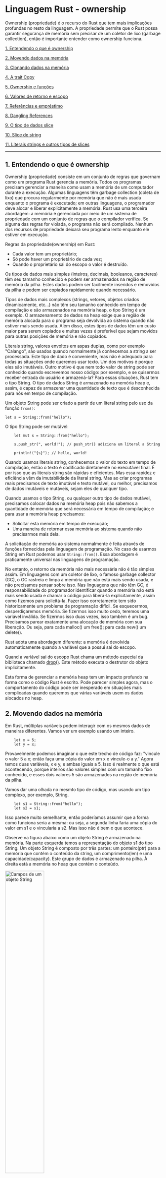 # Linguagem Rust - ownership

Ownership (propriedade) é o recurso do Rust que tem mais implicações profundas no resto da linguagem. A propriedade permite que o Rust possa garantir segurança de memória sem precisar de um coletor de lixo (garbage collection), então é importante entender como ownership funciona.

[1. Entendendo o que é ownership](#1-Entendendo-o-que-é-ownership)

[2. Movendo dados na memória](#2-Movendo-dados-na-memória)

[3. Clonando dados na memória](#3-Clonando-dados-na-memória)

[4. A trait Copy](#4-A-trait-Copy)

[5. Ownership e funções](#5-Ownership-e-funções)

[6. Valores de retorno e escopo](#6-Valores-de-retorno-e-escopo)

[7. Referências e empréstimo](#7-Referências-e-empréstimo)

[8. Dangling References](#8-Dangling-References)

[9. O tipo de dados slice](#9-O-tipo-de-dados-slice)

[10. Slice de string](#10-Slice-de-string)

[11. Literais strings e outros tipos de slices](#11-Literais-strings-e-outros-tipos-de-slices)

---

## 1. Entendendo o que é ownership

Ownership (propriedade) consiste em um conjunto de regras que governam como um programa Rust gerencia a memória. Todos os programas precisam gerenciar a maneira como usam a memória de um computador durante a execução. Algumas linguagens têm garbage collection (coleta de lixo) que procura regularmente por memória que não é mais usada enquanto o programa é executado; em outras linguagens, o programador deve alocar e liberar explicitamente a memória. Rust usa uma terceira abordagem: a memória é gerenciada por meio de um sistema de propriedade com um conjunto de regras que o compilador verifica. Se alguma das regras for violada, o programa não será compilado. Nenhum dos recursos de propriedade deixará seu programa lento enquanto ele estiver em execução.

Regras da propriedade(ownership) em Rust:

* Cada valor tem um proprietário;
* Só pode haver um proprietário de cada vez;
* Quando o proprietário sai do escopo o valor é destruído.

Os tipos de dados mais simples (inteiros, decimais, booleanos, caracteres) têm seu tamanho conhecido e podem ser armazenados na região de memória da pilha. Estes dados podem ser facilmente  inseridos e removidos da pilha e podem ser copiados rapidamente quando necessário.

Tipos de dados mais complexos (strings, vetores, objetos criados dinamicamente, etc...) não têm seu tamanho conhecido em tempo de compilação e são armazenados na memória heap, o tipo String é um exemplo. O armazenamento de dados na heap exige que a região de memória alocada para o programa seja devolvida ao sistema quando não estiver mais sendo usada. Além disso, estes tipos de dados têm um custo maior para serem copiados e muitas vezes é preferível que sejam movidos para outras posições de memória e não copiados.

Literais string, valores envoltos em aspas duplas, como por exemplo "Calango", são usados quando normalmente já conhecemos a string a ser processada. Este tipo de dado é conveniente, mas não é adequado para todas as situações onde queremos usar texto. Um dos motivos é porque eles são imutáveis. Outro motivo é que nem todo valor de string pode ser conhecido quando escrevemos nosso código: por exemplo, e se quisermos receber entrada do usuário e armazená-la? Para essas situações, Rust tem o tipo String. O tipo de dados String é armazenado na memória heap e, assim, é capaz de armazenar uma quantidade de texto que é desconhecida para nós em tempo de compilação. 

Um objeto String pode ser criado a partir de um literal string pelo uso da função ```from()```:

```
let s = String::from("hello");
```

O tipo String pode ser mutável:

```
    let mut s = String::from("hello");

    s.push_str(", world!"); // push_str() adiciona um literal a String

    println!("{s}"); // hello, world!
```


Quando usamos literais string, conhecemos o valor do texto em tempo de compilação, então o texto é codificado diretamente no executável final. É por isso que as literais string são rápidas e eficientes. Mas essa rapidez e eficiência vêm da imutabilidade da literal string. Mas ao criar programas reais precisamos de texto imutável e texto mutável, ou melhor, precisamos de dados imutáveis e mutáveis, sejam eles de qualquer tipo.

Quando usamos o tipo String, ou qualquer outro tipo de dados mutável,  precisamos colocar dados na memória heap pois não sabemos a quantidade de memória que será necessária em tempo de compilação; e para usar a memória heap precisamos:

* Solicitar esta memória em tempo de execução;
* Uma maneira de retornar essa memória ao sistema quando não precisarmos mais dela.

A solicitação de memória ao sistema normalmente é feita através de funções fornecidas pela linguagem de programação. No caso de usarmos String em Rust podemos usar ```String::from()```. Essa abordagem é praticamente  universal nas linguagens de programação. 

No entanto, o retorno da memória não mais necessária não é tão simples assim. Em linguagens com um coletor de lixo, o famoso garbage collector (GC), o GC rastreia e limpa a memória que não está mais sendo usada, e não precisamos pensar sobre isso. Nas linguagens que não têm GC, é responsabilidade do programador identificar quando a memória não está mais sendo usada e chamar o código para liberá-la explicitamente, assim como fizemos para solicitá-la. Fazer isso corretamente tem sido historicamente um problema de programação difícil. Se esquecermos, desperdiçaremos memória. Se fizermos isso muito cedo, teremos uma variável inválida. Se fizermos isso duas vezes, isso também é um bug. Precisamos parear exatamente uma alocação de memória com sua liberação. Ou seja, para cada malloc() um free(); para cada new() um delete().

Rust adota uma abordagem diferente: a memória é devolvida automaticamente quando a variável que a possui sai do escopo. 

Quand a variável sai do escopo Rust chama um método especial da biblioteca chamado [drop()](https://doc.rust-lang.org/std/ops/trait.Drop.html#tymethod.drop). Este método executa o destrutor do objeto implicitamente.

Esta forma de gerenciar a memória heap tem um impacto profundo na forma como o código Rust é escrito. Pode parecer simples agora, mas o comportamento do código pode ser inesperado em situações mais complicadas quando queremos que várias variáveis usem os dados alocados no heap. 

## 2. Movendo dados na memória

Em Rust, múltiplas variáveis podem interagir com os mesmos dados de maneiras diferentes. Vamos ver um exemplo usando um inteiro. 

```
    let x = 5;
    let y = x;
```

Provavelmente podemos imaginar o que este trecho de código faz: "vincule o valor 5 a x; então faça uma cópia do valor em x e vincule-o a y." Agora temos duas variáveis, x e y, e ambas iguais a 5. Isso é realmente o que está acontecendo, porque inteiros são valores simples com um tamanho fixo conhecido, e esses dois valores 5 são armazenados na região de memória da pilha.

Vamos dar uma olhada no mesmto tipo de código, mas usando um tipo complexo, por exemplo, String.

```
    let s1 = String::from("hello");
    let s2 = s1;
```

Isso parece muito semelhante, então poderíamos assumir que a forma como funciona seria a mesma: ou seja, a segunda linha faria uma cópia do valor em s1 e o vincularia a s2. Mas isso não é bem o que acontece. 

Observe na figura abaixo como um objeto String é armazenado na memória. Na parte esquerda temos a representação do objeto s1 do tipo String. Um objeto String é composto por três partes: um ponteiro(ptr) para a memória que contém o conteúdo da string, um comprimento(len) e uma capacidade(capacity). Este grupo de dados é armazenado na pilha. À direita está a memória no heap que contém o conteúdo. 

<img alt="Campos de um objeto String" src="images/ownership1.svg" class="center" style="width: 50%;">
 
O comprimento é a quantidade de memória, em bytes, que o conteúdo da String está usando atualmente. A capacidade é a quantidade total de memória, em bytes, que a String recebeu do alocador. A diferença entre comprimento e capacidade é importante, mas não neste contexto, então, por enquanto, está tudo bem ignorar a capacidade. 

Quando atribuímos s1 a s2, os dados da String são copiados, o que significa que copiamos o ponteiro, o comprimento e a capacidade que estão na pilha. Não copiamos os dados na memória heap para os quais o ponteiro se refere. Em outras palavras, a representação de dados na memória se parece com a figura abaixo. 

<img alt="Atribuindo um objeto String a outra variavel" src="images/ownership2.svg" class="center" style="width: 50%;">

A representação <font color="red">NÃO</font> se parece com a figura abaixo, que é como a memória seria se o Rust copiasse os dados do heap também. Se o Rust fizesse isso, a operação s2 = s1 poderia ser muito cara em termos de desempenho de tempo de execução se os dados no heap fossem grandes. 

<img alt="Se String fosse copiado" src="images/ownership3.svg" class="center" style="width: 50%;">

Anteriormente, dissemos que quando uma variável sai do escopo, o Rust chama automaticamente a função drop() e limpa a memória heap para essa variável. Mas observe, na figura mais acima referente a atribuição de s1 a s2, que ambos os ponteiros de dados apontam para a mesma região de memória heap. Isso é um problema: quando s2 e s1 saem do escopo, ambos tentarão liberar a mesma memória. Isso é conhecido como erro de liberação dupla (double free error) e é um dos bugs de segurança de memória que mencionamos anteriormente. Liberar memória duas vezes pode levar à corrupção de memória, o que pode levar a vulnerabilidades de segurança.

Para garantir a segurança da memória, após a linha ```let s2 = s1;```, o Rust considera s1 como inválido. Portanto, o Rust não precisa liberar nada quando s1 sai do escopo. Verifique o que acontece quando você tenta usar s1 depois que s2 é criado; não funcionará: 

```
    let s1 = String::from("hello");
    let s2 = s1;

    println!("{s1}, world!");
```

Ao compilar este código você receberá o seguinte erro porque Rust impede que você use a referência inválida: 

```
$ cargo run
   Compiling ownership v0.1.0 (file:///projects/ownership)
error[E0382]: borrow of moved value: `s1`
 --> src/main.rs:5:15
  |
2 |     let s1 = String::from("hello");
  |         -- move occurs because `s1` has type `String`, which does not implement the `Copy` trait
3 |     let s2 = s1;
  |              -- value moved here
4 |
5 |     println!("{s1}, world!");
  |               ^^^^ value borrowed here after move
  |
  = note: this error originates in the macro `$crate::format_args_nl` which comes from the expansion of the macro `println` (in Nightly builds, run with -Z macro-backtrace for more info)
help: consider cloning the value if the performance cost is acceptable
  |
3 |     let s2 = s1.clone();
  |                ++++++++

For more information about this error, try `rustc --explain E0382`.
error: could not compile `ownership` (bin "ownership") due to 1 previous error
```

Se você já ouviu os termos shallow copy(cópia superficial) e deep copy(cópia profunda) ao trabalhar com outras linguagens, o conceito de copiar o ponteiro, o comprimento e a capacidade sem copiar os dados provavelmente soa como fazer uma cópia superficial. Mas, como o Rust também invalida a primeira variável, em vez de ser chamada de cópia superficial, este procedimento é conhecido como movimentação. Neste exemplo, diríamos que s1 foi movido para s2. Então, o que realmente acontece é mostrado na figura abaixo.

<img alt="Movimentação de um objeto String" src="images/ownership4.svg" class="center" style="width: 50%;">

Isso resolve nosso problema! Com apenas a variável s2 válida, quando ela sair do escopo, ela sozinha liberará a memória, e pronto.

Além disso, há uma escolha de design que é implícita por isso: Rust nunca criará automaticamente cópias "profundas" de seus dados. Portanto, qualquer cópia automática pode ser considerada barata em termos de desempenho de tempo de execução. 

## 3. Clonando dados na memória

Se quisermos fazer deep copy(cópia profunda) de um objeto, ou seja, copiar os dados armazenados na memória heap além dos dados armazenados na memória stack (pilha), podemos usar o método ```clone()```.

```
    let s1 = String::from("hello");
    let s2 = s1.clone();

    println!("s1 = {s1}, s2 = {s2}");
```

Após este código teremos dois objetos String, cada um com suas partes na memória stack e na memória heap. Lembre-se que este método executa a cópia como imaginamos mas tem um custo.

Lembre-se que tipos simples (inteiros, float, char, boolean) que têm um tamanho conhecido em tempo de compilação, são armazenados inteiramente na pilha (memória stack), então cópias dos valores reais são rápidas de fazer. Isso significa que neste caso não há necessidade de usar o método clone(). Em outras palavras, não há diferença entre shallow copy(cópia superficial) e deep copy(cópia profunda) ao lidar com tipos simples, então chamar clone() não faria nada diferente da cópia superficial comum.

## 4. A trait Copy

Rust possui uma anotação especial chamada de ```trait Copy``` que podemos colocar em tipos que são armazenados na pilha, como inteiros. Se um tipo implementa o trait Copy, variáveis que o usam não são movidas, mas sim copiadas, tornando-as ainda válidas após a atribuição a outra variável. 

O Rust não permite que anotemos um tipo com Copy se o tipo, ou qualquer uma de suas partes, implementou a trait ```Drop```. Se o tipo precisar de algum procedimento especial quando o valor sair do escopo e adicionarmos a anotação Copy a esse tipo, obteremos um erro de compilação. Para saber como adicionar a anotação Copy ao seu tipo para implementar a trait, consulte [Traits deriváveis](https://doc.rust-lang.org/book/appendix-03-derivable-traits.html).

Então, quais tipos implementam a trait Copy? Você pode verificar a documentação do tipo fornecido para ter certeza, mas, como regra geral, qualquer grupo de valores escalares simples pode implementar Copy, e nada que exija alocação na memória heap ou aquisição de algum recurso pode implementar Copy. Aqui estão alguns dos tipos que implementam Copy:

* Todos os tipos inteiros, como u32.
* O tipo booleano, bool, com valores true e false.
* Todos os tipos de ponto flutuante, como f64.
* O tipo de caractere, char.
* Tuplas, se elas contiverem apenas tipos que também implementam Copy. Por exemplo, (i32, i32) implementa Copy, mas (i32, String) não.

## 5. Ownership e funções

A mecânica de passar um valor para uma função é semelhante àquela quando se atribui um valor a uma variável. Passar uma variável para uma função moverá ou copiará, assim como a atribuição. 

```
fn main() {
    let s = String::from("hello");  // s entra no escopo

    takes_ownership(s);             // o valor de s é movido para dentro da função...
                                    // ... e não é mais válido aqui

    let x = 5;                      // x entra no escopo

    makes_copy(x);                  // x poderia ser movido para dentro da função,
                                    // mas i32 é Copy, então beleza
                                    // usar x depois
} // Aqui x sai do escopo; s também, mas como s foi movido está tudo certo.

fn takes_ownership(some_string: String) { // some_string entra no escopo
    println!("{some_string}");
} // Aqui, some_string sai do escopo e `drop()` é chamado e
  // a memória alocada é liberada.

fn makes_copy(some_integer: i32) { // some_integer entra no escopo
    println!("{some_integer}");
} // Aqui, some_integer sai do escopo. Nada de especial acontece.
```
Se tentássemos usar s após a chamada para takes_ownership(), Rust lançaria um erro de compilação. Essas verificações estáticas nos protegem de erros. 

## 6. Valores de retorno e escopo

Retornar valores também pode transferir a propriedade. 

```
fn main() {
    let s1 = gives_ownership();         // gives_ownership move seu valor de retorno
                                        // value into s1

    let s2 = String::from("hello");     // s2 entra no escopo

    let s3 = takes_and_gives_back(s2);  // s2 é movido para dentro de
                                        // takes_and_gives_back(), que por sua vez
                                        // move seu valor de retorno para s3
} // Aqui, s3 sai do escopo e drop() é chamado. s2 foi movido, então nada
  // acontece. s1 sai do escopo e drop() é chamado.

fn gives_ownership() -> String {             // gives_ownership() moverá seu
                                             // valor de retorno para a função chamadora.

    let some_string = String::from("yours"); // some_string entra no escopo

    some_string                              // some_string é retornada e
                                             // movida para fora para a função chamadora.
}

// Esta função pega um objeto String e retorna outro.
fn takes_and_gives_back(a_string: String) -> String { // a_string entra no escopo

    a_string  // a_string é retornada e movida para a função chamadora.
}
```

A propriedade de uma variável segue o mesmo padrão sempre: atribuir um valor a outra variável move o valor. Quando uma variável que inclui dados no heap sai do escopo, o valor será limpo por drop(), a menos que a propriedade dos dados tenha sido movida para outra variável. 

Embora isso funcione, assumir a propriedade e depois retornar a propriedade com cada função é um pouco tedioso. E se quisermos permitir que uma função use um valor, mas não assuma a propriedade? É bastante irritante que tudo o que passarmos também precise ser passado de volta se quisermos usá-lo novamente, além de quaisquer dados resultantes do corpo da função que possamos querer retornar também. 

Rust nos permite retornar múltiplos valores usando uma tupla, como mostrado abaixo.

```
fn main() {
    let s1 = String::from("hello");

    let (s2, len) = calculate_length(s1);

    println!("The length of '{s2}' is {len}.");
}

fn calculate_length(s: String) -> (String, usize) {
    let length = s.len(); // len() retorna o tamanho da String

    (s, length)
}
``` 

Mas nem sempre é isso que queremos. Felizmente para nós, Rust tem um recurso para usar um valor sem transferir a propriedade, chamado ```referência```. 

## 7. Referências e empréstimo

Observe que no código da função  calculate_length() temos que retornar a String para que a função chamadora ainda possa usar a String após a chamada a calculate_length(). Isto tem que ser feito porque a String foi movida para dentro calculate_length(). Por isso tivemos que retornar a String e o tamanho da String, os dois valores encapsulados numa tupla.

Em vez disso, podemos fornecer uma referência ao valor da String. Uma referência é como um ponteiro, pois é um endereço de memória que podemos seguir para acessar os dados armazenados naquele endereço; esses dados são de propriedade de alguma outra variável. Ao contrário de um ponteiro, uma referência tem a garantia de apontar para um valor válido de um tipo específico durante a vida útil dessa referência.

Abaixo temos a função calculate_length() refatorada para usar uma referência a um objeto como parâmetro em vez de assumir a propriedade do valor: 

```
fn main() {
    let s1 = String::from("hello");

    let len = calculate_length(&s1);

    println!("The length of '{s1}' is {len}.");
}

fn calculate_length(s: &String) -> usize {
    s.len()
}
```

O caractere de e-comercial (``` & ```) representa uma referência  e permite que você se refira a algum valor sem assumir a propriedade dele.

A sintaxe ``` &s1 ``` permite-nos criar uma referência que se refere ao valor de ``` s1 ``` sem ter sua propriedade. Como não tem a propriedade de s1 o valor para o qual a referência aponta não será descartado quando a referência deixar de ser usada. 

```
fn calculate_length(s: &String) -> usize { // s é uma referência para um objeto do tipo String
    s.len()
} // Aqui, s sai do escopo. Mas como  não tem a propriedade do valor referenciado, drop() não é chamado.
```

Chamamos a ação de criar uma referência de empréstimo (borrowing). Como na vida real, se uma pessoa possui algo, você pode pegá-lo emprestado dela. Quando terminar, você tem que devolvê-lo. Você não é o dono. 

Assim como as variáveis, as referências são imutáveis por padrão. O código abaixo não irá compilar.

```
fn main() {
    let s = String::from("hello");

    change(&s);
}

fn change(some_string: &String) {
    some_string.push_str(", world");
}
```

Para alterar um valor referenciado você deve utilizar referências mutáveis. O código abaixo compila sem erros. Observe que usamos ```mut``` tanto na declaração de s quanto na referência usada na chamada da função.

```
fn main() {
    let mut s = String::from("hello");

    change(&mut s);
}

fn change(some_string: &mut String) {
    some_string.push_str(", world");
}
```

Referências mutáveis têm uma grande restrição: se você tiver uma referência mutável para um valor, você NÃO pode ter outras referências para esse valor. 

```
    let mut s = String::from("hello");

    let r1 = &mut s;
    let r2 = &mut s;

    println!("{}, {}", r1, r2);
```

O código acima emitirá o seguinte erro de compilação.

```
$ cargo run
   Compiling ownership v0.1.0 (file:///projects/ownership)
error[E0499]: cannot borrow `s` as mutable more than once at a time
 --> src/main.rs:5:14
  |
4 |     let r1 = &mut s;
  |              ------ first mutable borrow occurs here
5 |     let r2 = &mut s;
  |              ^^^^^^ second mutable borrow occurs here
6 |
7 |     println!("{}, {}", r1, r2);
  |                        -- first borrow later used here

For more information about this error, try `rustc --explain E0499`.
error: could not compile `ownership` (bin "ownership") due to 1 previous error
```

O benefício de ter essa restrição é que Rust pode prevenir corridas de dados (data races) em tempo de compilação. Uma corrida de dados é semelhante a uma condição de corrida (race condition) e acontece quando esses três comportamentos ocorrem:

* Dois ou mais ponteiros acessam os mesmos dados ao mesmo tempo.
* Pelo menos um dos ponteiros está sendo usado para escrever nos dados.
* Não há nenhum mecanismo sendo usado para sincronizar o acesso aos dados.

Corridas de dados causam comportamento indefinido e podem ser difíceis de diagnosticar e corrigir quando você está tentando rastreá-las em tempo de execução; Rust previne esse problema recusando compilar código com corridas de dados! 

Note que podemos usar chaves para criar um novo escopo, permitindo múltiplas referências mutáveis, apenas não simultâneas. 

```
    let mut s = String::from("hello");

    {
        let r1 = &mut s;
    } // r1 sai do escopo aqui, então podemos criar nova referencia sem problemas 
    
    let r2 = &mut s;
```

Rust impõe uma regra semelhante para combinar referências mutáveis e imutáveis. Este código resulta em um erro:

```
    let mut s = String::from("hello");

    let r1 = &s; // sem problemas
    let r2 = &s; // sem problemas
    let r3 = &mut s; // GRANDE PROBLEMA

    println!("{}, {}, and {}", r1, r2, r3);
```

Aqui temos o erro:

```
$ cargo run
   Compiling ownership v0.1.0 (file:///projects/ownership)
error[E0502]: cannot borrow `s` as mutable because it is also borrowed as immutable
 --> src/main.rs:6:14
  |
4 |     let r1 = &s; // no problem
  |              -- immutable borrow occurs here
5 |     let r2 = &s; // no problem
6 |     let r3 = &mut s; // BIG PROBLEM
  |              ^^^^^^ mutable borrow occurs here
7 |
8 |     println!("{}, {}, and {}", r1, r2, r3);
  |                                -- immutable borrow later used here

For more information about this error, try `rustc --explain E0502`.
error: could not compile `ownership` (bin "ownership") due to 1 previous error
```

Observe que também não podemos ter uma referência mutável enquanto temos uma imutável para o mesmo valor. 

Usuários de uma referência imutável não esperam que o valor mude repentinamente! No entanto, múltiplas referências imutáveis são permitidas porque ninguém que está apenas lendo os dados tem a capacidade de afetar a leitura de outra pessoa. 

Observe que o escopo de uma referência começa a partir de onde ela é introduzida e continua até a última vez que a referência é usada. Por exemplo, o código abaixo irá compilar porque a última utilização das referências imutáveis, o ```println!```, ocorre antes da referência mutável ser introduzida: 

```
    let mut s = String::from("hello");

    let r1 = &s; // sem problemas
    let r2 = &s; // sem problemas
    println!("{r1} and {r2}");
    // as variáveis r1 e r2 will não são usadas após este ponto

    let r3 = &mut s; // sem problemas
    println!("{r3}");
```

Os escopos das referências imutáveis r1 e r2 terminam após o println! onde são usadas pela última vez, o que é antes da referência mutável r3 ser criada. Esses escopos não se sobrepõem, então este código é permitido: o compilador pode dizer que a referência não está mais sendo usada em um ponto antes do final do escopo. 

Embora erros de empréstimo possam ser frustrantes às vezes, lembre-se que é o compilador Rust apontando um possível bug antecipadamente (em tempo de compilação em vez de em tempo de execução) e mostrando exatamente onde o problema está. Então você não precisa rastrear por que seus dados não são o que você pensava que eram. 

## 8. Dangling References

Em linguagens com ponteiros, é fácil criar erroneamente um dangling pointer (ponteiro pendurado) - um ponteiro que referencia um local na memória que pode ter sido dado a outro ponteiro - liberando alguma memória enquanto preserva um ponteiro para essa memória. Em Rust, por outro lado, o compilador garante que as referências nunca serão referências penduradas: se você tiver uma referência a alguns dados, o compilador garantirá que os dados não sairão do escopo antes que a referência aos dados o faça. 

Vamos tentar criar uma referência pendente para ver como o Rust as previne com um erro de compilação: 

```
fn main() {
    let reference_to_nothing = dangle();
}

fn dangle() -> &String {
    let s = String::from("hello");

    &s
}
```

Este código emitirá o seguinte erro:

```
$ cargo run
   Compiling ownership v0.1.0 (file:///projects/ownership)
error[E0106]: missing lifetime specifier
 --> src/main.rs:5:16
  |
5 | fn dangle() -> &String {
  |                ^ expected named lifetime parameter
  |
  = help: this function's return type contains a borrowed value, but there is no value for it to be borrowed from
help: consider using the `'static` lifetime, but this is uncommon unless you're returning a borrowed value from a `const` or a `static`
  |
5 | fn dangle() -> &'static String {
  |                 +++++++
help: instead, you are more likely to want to return an owned value
  |
5 - fn dangle() -> &String {
5 + fn dangle() -> String {
  |

error[E0515]: cannot return reference to local variable `s`
 --> src/main.rs:8:5
  |
8 |     &s
  |     ^^ returns a reference to data owned by the current function

Some errors have detailed explanations: E0106, E0515.
For more information about an error, try `rustc --explain E0106`.
error: could not compile `ownership` (bin "ownership") due to 2 previous errors
```

Observe que como s é criado dentro de dangle(), quando o código de dangle() terminar, s será desalocado. Mas tentamos retornar uma referência a ele. Isso significa que essa referência estaria apontando para uma String inválida. Isso não é bom! O Rust não nos permite fazer isso.

A solução aqui seria em vez de retornar uma referência retornar um objeto String, quando teríamos a transferência da propriedade, ou usar lifetimes.

```
fn no_dangle() -> String {
    let s = String::from("hello");

    s
}
```

O código acima funcionaria beleza pois a propriedade é movida para a função chamadora e nada é desalocado.

## 9. O tipo de dados slice

Em Rust, uma slice (fatia) é um tipo de dados que referencia uma sequência contígua de elementos em uma coleção. Uma fatia é um tipo de referência, portanto não possui propriedade.

Aqui está um pequeno problema de programação: escreva uma função que receba uma string de palavras separadas por espaços (uma frase, digamos assim) e retorne a primeira palavra que encontrar nessa string. Se a função não encontrar um espaço na string, a string inteira deve ser uma única palavra, então a string inteira deve ser retornada.

Vamos trabalhar em como escreveríamos a assinatura dessa função sem usar slice, para entender o problema que as slices resolverão: 

```
fn first_word(s: &String) -> ?
```

A função ```first_word()``` tem uma ``` &String ``` como parâmetro. Não queremos a propriedade, então isso está correto. Mas o que devemos retornar? Não temos realmente uma maneira de falar sobre parte de uma string. No entanto, poderíamos retornar o índice do final da palavra, indicado por um espaço. Vamos tentar isso. 

```
fn first_word(s: &String) -> usize {
    let bytes = s.as_bytes();

    for (i, &item) in bytes.iter().enumerate() {
        if item == b' ' {
            return i;
        }
    }

    s.len()
}
```

Como precisamos percorrer o elemento String item por item e verificar se o valor do item é um espaço, convertemos nossa String em um array de bytes usando o método ``` as_bytes() ```.

```
    let bytes = s.as_bytes();
```

Em seguida, criamos um iterador sobre o array de bytes usando o método ``` iter() ```:

```
    for (i, &item) in bytes.iter().enumerate() {
```

O métoto ``` iter() ``` retorna cada elemento em uma coleção.

O método ``` enumerate() ``` encapsula o resultado de ``` iter() ``` em uma tupla contendo dois elementos, o primeiro elemento é o índice e o segundo elemento é uma referência ao elemento. 

Como ``` enumerate() ``` retorna uma tupla, podemos usar padrões para desestruturar essa tupla. Especificamos um padrão que tem ``` i ``` para o índice na tupla e ``` &item ``` para o único byte na tupla.  Como obtemos uma referência ao elemento de ```  iter().enumerate() ```, usamos ``` & ``` no padrão. 

```
(i, &item)
```

Dentro do loop for, procuramos pelo byte que representa o espaço usando a sintaxe literal de byte. Se encontrarmos um espaço, retornamos a posição. Caso contrário, retornamos o comprimento da string usando o método ``` len() ```.

```
        if item == b' ' {
            return i;
        }
    }

    s.len()
```

Agora temos uma maneira de descobrir o índice do fim da primeira palavra na string, mas há um problema. Estamos retornando um ```usize``` por si só, mas é apenas um número significativo no contexto do ```&String```. Em outras palavras, porque é um valor separado do objeto String, não há garantia de que ele ainda será válido no futuro. Considere o programa abaixo que usa a função ```first_word()```.

```
fn main() {
	let mut s = String::from("hello world");

	let word = first_word(&s); // word receberá o valor 5

	s.clear(); // aqui limpamos a string, fazendo-a igual a ""

	// word ainda terá o valor 5 aqui, mas não existe mais a string
	// que poderíamos usar com este valor 5. word agora é totalmente
	// inválido.
}
```

Este programa compila sem erros e também o faria se usássemos ```word``` após chamar ```s.clear()```. Porque ```word``` não está conectada ao estado de ```s``` de forma alguma, ```word``` ainda contém o valor 5. Poderíamos usar esse valor 5 com a variável ```s``` para tentar extrair a primeira palavra, mas isso seria um bug porque o conteúdo de ```s``` mudou desde que salvamos 5 em ```word```. 

A preocupação com o índice em ```word``` ficando fora de sincronia com os dados em ```s``` é tedioso e propenso a erros! Gerenciar esses índices é ainda mais frágil se escrevermos uma função ```second_word()```. Sua assinatura teria que ser assim:

```
fn second_word(s: &String) -> (usize, usize) {
```

Agora estamos rastreando um índice inicial e um índice final, e temos ainda mais valores que foram calculados a partir de dados em um estado particular, mas não estão vinculados a esse estado. Temos três variáveis ​​não relacionadas flutuando por aí que precisam ser mantidas sincronizadas.

Felizmente, o Rust tem uma solução para esse problema: slices.

## 10. Slice de string

Uma slice de string é uma referência a uma parte de uma string:

```
    let s = String::from("hello world");

    let hello = &s[0..5];
    let world = &s[6..11];
```

No código acima, a variável ```hello``` é uma referência a uma parte da String especificada pelo intervalo ```[0..5]```.

Criamos slices usando a sintaxe de intervalo entre colchetes especificando ```[índice_inicial..índice_final]```, onde ```índice_inicial``` é a primeira posição na string e ```índice_final``` é um a mais que a última posição na string. Ou seja, a slice ```[0..5]``` refere-se ao pedaço da string que inicia no caracete que está na posição 0 e termina no caractere que está na posição 4 ("hello"). 

Com a sintaxe de intervalo ```..``` do Rust, se você quiser começar no índice 0, pode descartar o valor antes dos dois pontos. Em outras palavras, as slices abaixo são iguais: 

```
let s = String::from("hello");

let slice = &s[0..2];
let slice = &s[..2];
```

Da mesma forma, se a slice incluir o último byte da String, você pode descartar o número final. 

```
let s = String::from("hello");

let len = s.len();

let slice = &s[3..len];
let slice = &s[3..];
```

Você também pode descartar ambos os valores para obter uma slice de toda a string. 

```
let s = String::from("hello");

let len = s.len();

let slice = &s[0..len];
let slice = &s[..];
```

OBSERVAÇÃO: Os índices do intervalo da slice de string devem ocorrer em limites de caracteres UTF-8 válidos. Se você tentar criar uma slice de string no meio de um caractere de vários bytes, seu programa será encerrado com um erro. Para fins de introdução as slices de string, estamos assumindo apenas caracteres ASCII nesta seção.

Com todas essas informações em mente, vamos reescrever a função ```first_word()``` para retornar uma slice. O tipo de dados referente a uma slice de string é escrito como ```&str```:

```
fn first_word(s: &String) -> &str {
    let bytes = s.as_bytes();

    for (i, &item) in bytes.iter().enumerate() {
        if item == b' ' {
            return &s[0..i];
        }
    }

    &s[..]
}
```

Obtemos o índice para o final da palavra da mesma forma que fizemos na implementação anterior, procurando a primeira ocorrência de um espaço. Quando encontramos um espaço, retornamos uma slice de string usando o início da string e o índice do espaço como os índices inicial e final.

Agora, quando chamamos ```first_word()```, recebemos um valor que está ligado aos dados passados como argumento da função.

Retornar uma slice também funcionaria para a função ```second_word()```:

```
fn second_word(s: &String) -> &str {
```

Agora temos uma API que é muito mais difícil de bagunçar porque o compilador garantirá que as referências na String permaneçam válidas. 
No bug da implementação anterior, pegamos o índice da primeira palavra, mas depois limpamos a string, então nosso índice ficou inválido. Esse código estava logicamente incorreto, mas não mostrou nenhum erro de imediato. Os problemas apareceriam mais tarde se continuássemos tentando usar o índice da primeira palavra com uma string vazia.

Slices tornam esse bug impossível e nos avisam que temos um problema com nosso código muito mais cedo. Usar a versão slice de ```first_word()``` lançará um erro de tempo de compilação:

```
fn main() {
    let mut s = String::from("hello world");

    let word = first_word(&s);

    s.clear(); // ERRO

    println!("the first word is: {word}");
}
```

Abaixo temos o erro emitido ao tentar compilar este código:

```
$ cargo run
   Compiling ownership v0.1.0 (file:///projects/ownership)
error[E0502]: cannot borrow `s` as mutable because it is also borrowed as immutable
  --> src/main.rs:18:5
   |
16 |     let word = first_word(&s);
   |                           -- immutable borrow occurs here
17 |
18 |     s.clear(); // error!
   |     ^^^^^^^^^ mutable borrow occurs here
19 |
20 |     println!("the first word is: {word}");
   |                                  ------ immutable borrow later used here

For more information about this error, try `rustc --explain E0502`.
error: could not compile `ownership` (bin "ownership") due to 1 previous error
```

Lembre-se das regras de empréstimo que se temos uma referência imutável para algo, não podemos também ter uma referência mutável. Como ```clear()``` precisa truncar a String, ele precisa obter uma referência mutável. O ```println!``` após a chamada a ```clear()``` usa a referência em ```word```, então a referência imutável ainda deve estar ativa naquele ponto. Rust não permite que a referência mutável em ```clear()``` e a referência imutável em ```word``` existam ao mesmo tempo, e a compilação falha. Rust não apenas tornou nossa API mais fácil de usar, mas também eliminou uma classe inteira de erros em tempo de compilação!

## 11. Literais strings e outros tipos de slices

As literais de string são armazenadas dentro do binário. Por exemplo:

```
let s = "Hello, world!";
```

O tipo de ```s``` aqui é ```&str```: é uma slice que aponta para aquele ponto específico do binário. Esta é também a razão pela qual literais de string são imutáveis; ```&str``` é uma referência imutável.

Com o que aprendemos até agora podemos refatorar a função ```first_word()```; atualmente sua assinatura é:

```
fn first_word(s: &String) -> &str {
```

Um programador Rust mais experiente alteraria a assinatura desta função conforme abaixo, pois assim ela permitiria que usássemos a mesma função com valores ```&String``` e ```&str```.

```
fn first_word(s: &str) -> &str {
```

Se tivermos um tipo ```&str```, podemos passá-lo diretamente. Se tivermos um tipo ```String```, podemos passar uma slice da String ou uma referência à String pois a linguagem Rust converte um ```&String``` para um ```&str``` implicitamente.

Definir uma função para receber uma slice de string em vez de uma referência a uma String torna nossa API mais geral e útil sem perder nenhuma funcionalidade: 

```
fn main() {
    let my_string = String::from("hello world");

	// `first_word` funciona com slices de String, seja parcial ou completa
    let word = first_word(&my_string[0..6]);
    let word = first_word(&my_string[..]);

	// `first_word` funciona com referência a String que equivale
	// a uma slice da String toda.
    let word = first_word(&my_string);

    let my_string_literal = "hello world";

	// `first_word` funciona com slices de literais string, seja parcial ou completa
    let word = first_word(&my_string_literal[0..6]);
    let word = first_word(&my_string_literal[..]);

	// Como literais string já são slices de string isto funciona também, sem a sintaxe de slice
    let word = first_word(my_string_literal);
}
```

Slices podem ser de outros tipos, considere o array abaixo:

```
let a = [1, 2, 3, 4, 5];
```

Assim como podemos querer nos referir a parte de uma string, podemos querer nos referir a parte de um array. Faríamos isso assim: 

```
let a = [1, 2, 3, 4, 5];

let slice = &a[1..3];

assert_eq!(slice, &[2, 3]);
```

Esta slice é do tipo ``´&[i32]``` e funciona da mesma forma que as slices de string. Você pode usar slices para todos os tipos em outras coleções. 

---
## Referências

[Capítulo 4 do Livro](https://doc.rust-lang.org/book/ch04-00-understanding-ownership.html)



---

arataca89@gmail.com

Última atualização: 20240925
